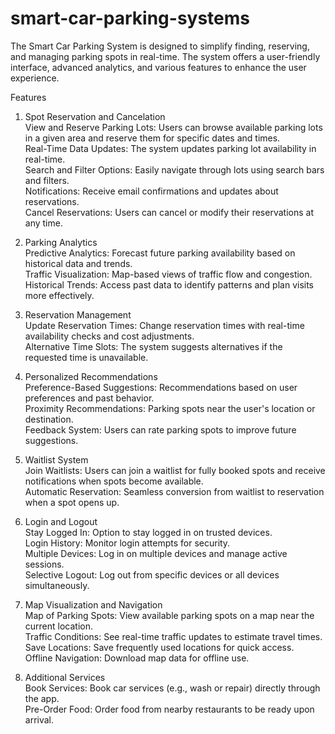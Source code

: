 # smart-car-parking-systems

The Smart Car Parking System is designed to simplify finding, reserving, and managing parking spots in real-time. The system offers a user-friendly interface, advanced analytics, and various features to enhance the user experience.

Features
1. Spot Reservation and Cancelation<br>
View and Reserve Parking Lots: Users can browse available parking lots in a given area and reserve them for specific dates and times.<br>
Real-Time Data Updates: The system updates parking lot availability in real-time.<br>
Search and Filter Options: Easily navigate through lots using search bars and filters.<br>
Notifications: Receive email confirmations and updates about reservations.<br>
Cancel Reservations: Users can cancel or modify their reservations at any time.<br>

2. Parking Analytics<br>
Predictive Analytics: Forecast future parking availability based on historical data and trends.<br>
Traffic Visualization: Map-based views of traffic flow and congestion.<br>
Historical Trends: Access past data to identify patterns and plan visits more effectively.<br>

3. Reservation Management<br>
Update Reservation Times: Change reservation times with real-time availability checks and cost adjustments.<br>
Alternative Time Slots: The system suggests alternatives if the requested time is unavailable.<br>

4. Personalized Recommendations<br>
Preference-Based Suggestions: Recommendations based on user preferences and past behavior.<br>
Proximity Recommendations: Parking spots near the user's location or destination.<br>
Feedback System: Users can rate parking spots to improve future suggestions.<br>

5. Waitlist System<br>
Join Waitlists: Users can join a waitlist for fully booked spots and receive notifications when spots become available.<br>
Automatic Reservation: Seamless conversion from waitlist to reservation when a spot opens up.<br>

6. Login and Logout<br>
Stay Logged In: Option to stay logged in on trusted devices.<br>
Login History: Monitor login attempts for security.<br>
Multiple Devices: Log in on multiple devices and manage active sessions.<br>
Selective Logout: Log out from specific devices or all devices simultaneously.<br>

7. Map Visualization and Navigation<br>
Map of Parking Spots: View available parking spots on a map near the current location.<br>
Traffic Conditions: See real-time traffic updates to estimate travel times.<br>
Save Locations: Save frequently used locations for quick access.<br>
Offline Navigation: Download map data for offline use.<br>

8. Additional Services<br>
Book Services: Book car services (e.g., wash or repair) directly through the app.<br>
Pre-Order Food: Order food from nearby restaurants to be ready upon arrival.<br>
